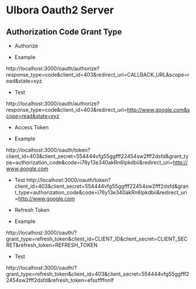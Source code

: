 Ulbora Oauth2 Server 
==============

## Authorization Code Grant Type

 * Authorize

  * Example

http://localhost:3000/oauth/authorize?response_type=code&client_id=403&redirect_uri=CALLBACK_URL&scope=read&state=xyz

    
  * Test

http://localhost:3000/oauth/authorize?response_type=code&client_id=403&redirect_uri=http://www.google.com&scope=read&state=xyz


 * Access Token 

  * Example

http://localhost:3000/oauth/token?client_id=403&client_secret=554444vfg55ggfff22454sw2fff2dsfd&grant_type=authorization_code&code=i76y13e340akRn6Ipkdbii&redirect_uri=http://www.google.com

   
  * Test
http://localhost:3000/oauth/token?client_id=403&client_secret=554444vfg55ggfff22454sw2fff2dsfd&grant_type=authorization_code&code=i76y13e340akRn6Ipkdbii&redirect_uri=http://www.google.com


 * Refresh Token

  * Example

http://localhost:3000/oauth/?grant_type=refresh_token&client_id=CLIENT_ID&client_secret=CLIENT_SECRET&refresh_token=REFRESH_TOKEN

    
  * Test

http://localhost:3000/oauth/?grant_type=refresh_token&client_id=403&client_secret=554444vfg55ggfff22454sw2fff2dsfd&refresh_token=efssffffnnlf
